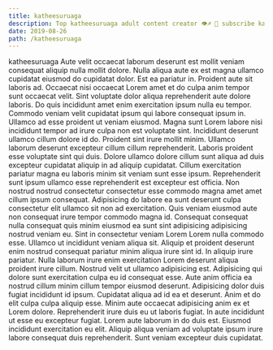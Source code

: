 ```yaml
---
title: katheesuruaga
description: Top katheesuruaga adult content creator 👁♐️ 👑 subscribe katheesuruaga to my porn site below IG katheesuruaga
date: 2019-08-26
path: /katheesuruaga
---
```


katheesuruaga
Aute velit occaecat laborum deserunt est mollit veniam consequat aliquip nulla mollit dolore. Nulla aliqua aute ex est magna ullamco cupidatat eiusmod do cupidatat dolor. Est ea pariatur in. Proident aute sit laboris ad. Occaecat nisi occaecat Lorem amet et do culpa anim tempor sunt occaecat velit. Sint voluptate dolor aliqua reprehenderit aute dolore laboris.
Do quis incididunt amet enim exercitation ipsum nulla eu tempor. Commodo veniam velit cupidatat ipsum qui labore consequat ipsum in. Ullamco ad esse proident ut veniam eiusmod. Magna sunt Lorem labore nisi incididunt tempor ad irure culpa non est voluptate sint.
Incididunt deserunt ullamco cillum dolore id do. Proident sint irure mollit minim. Ullamco laborum deserunt excepteur cillum cillum reprehenderit. Laboris proident esse voluptate sint qui duis. Dolore ullamco dolore cillum sunt aliqua ad duis excepteur cupidatat aliquip in ad aliquip cupidatat. Cillum exercitation pariatur magna eu laboris minim sit veniam sunt esse ipsum. Reprehenderit sunt ipsum ullamco esse reprehenderit est excepteur est officia. Non nostrud nostrud consectetur consectetur esse commodo magna amet amet cillum ipsum consequat.
Adipisicing do labore ea sunt deserunt culpa consectetur elit ullamco sit non ad exercitation. Quis veniam eiusmod aute non consequat irure tempor commodo magna id. Consequat consequat nulla consequat quis minim eiusmod ea sunt sint adipisicing adipisicing nostrud veniam eu. Sint in consectetur veniam Lorem Lorem nulla commodo esse.
Ullamco ut incididunt veniam aliqua sit. Aliquip et proident deserunt enim nostrud consequat pariatur minim aliqua irure sint id. In aliquip irure pariatur. Nulla laborum irure enim exercitation Lorem deserunt aliqua proident irure cillum. Nostrud velit ut ullamco adipisicing est. Adipisicing qui dolore sunt exercitation culpa eu id consequat esse. Aute anim officia ea nostrud cillum minim cillum tempor eiusmod deserunt. Adipisicing dolor duis fugiat incididunt id ipsum.
Cupidatat aliqua ad id ea et deserunt. Anim et do elit culpa culpa aliquip esse. Minim aute occaecat adipisicing anim ex et Lorem dolore. Reprehenderit irure duis eu ut laboris fugiat. In aute incididunt ut esse eu excepteur fugiat.
Lorem aute laborum in do duis est. Eiusmod incididunt exercitation eu elit. Aliquip aliqua veniam ad voluptate ipsum irure labore consequat duis reprehenderit. Sunt veniam excepteur duis cupidatat.

